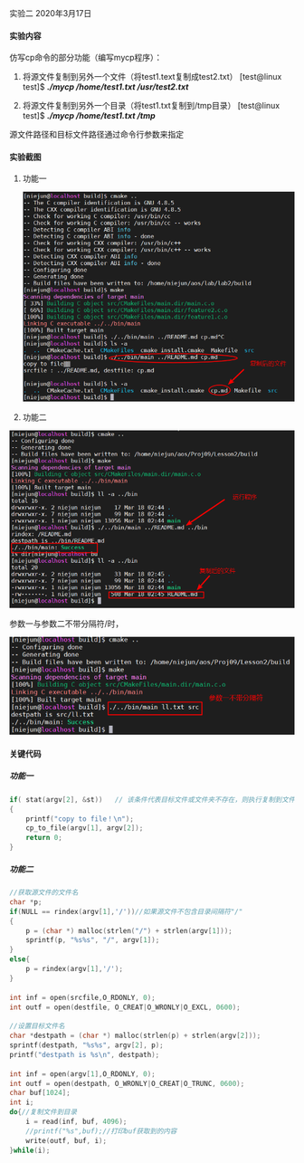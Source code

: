 实验二  2020年3月17日

#### 实验内容

仿写cp命令的部分功能（编写mycp程序）：

1. 将源文件复制到另外一个文件（将test1.text复制成test2.txt）
   [test@linux test]$ ***./mycp /home/test1.txt /usr/test2.txt*** 

2. 将源文件复制到另外一个目录（将test1.txt复制到/tmp目录）
   [test@linux test]$ ***./mycp /home/test1.txt /tmp***

源文件路径和目标文件路径通过命令行参数来指定



#### 实验截图

1. 功能一
   
   ![功能一实验截图](doc/feature1_1.png)
   
2. 功能二



![功能二实验截图](doc/feature2_1.png)

参数一与参数二不带分隔符/时，

![feature2_2](doc/feature2_2.png)



#### 关键代码

##### 功能一

```c
if( stat(argv[2], &st))   // 该条件代表目标文件或文件夹不存在，则执行复制到文件
{
    printf("copy to file！\n");
    cp_to_file(argv[1], argv[2]);
    return 0;
}


```



##### 功能二

~~~c
//获取源文件的文件名
char *p;
if(NULL == rindex(argv[1],'/'))//如果源文件不包含目录间隔符"/"
{
    p = (char *) malloc(strlen("/") + strlen(argv[1]));
    sprintf(p, "%s%s", "/", argv[1]);
}
else{
    p = rindex(argv[1],'/');
}

int inf = open(srcfile,O_RDONLY, 0);
int outf = open(destfile, O_CREAT|O_WRONLY|O_EXCL, 0600);

//设置目标文件名
char *destpath = (char *) malloc(strlen(p) + strlen(argv[2]));
sprintf(destpath, "%s%s", argv[2], p);
printf("destpath is %s\n", destpath);

int inf = open(argv[1],O_RDONLY, 0);
int outf = open(destpath, O_WRONLY|O_CREAT|O_TRUNC, 0600);
char buf[1024];
int i;
do{//复制文件到目录
    i = read(inf, buf, 4096);
    //printf("%s",buf);//打印buf获取到的内容
    write(outf, buf, i);
}while(i);
~~~



